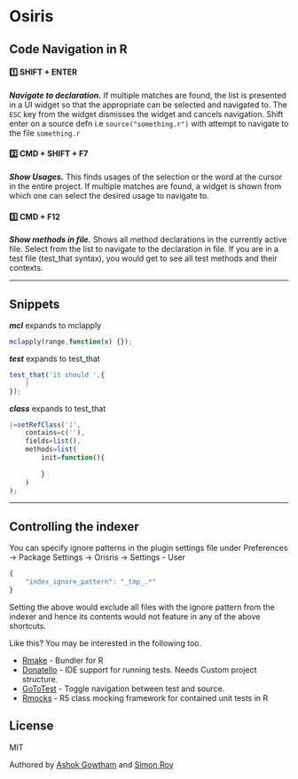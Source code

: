 Osiris
=========

Code Navigation in R
---------------------

#### :one: SHIFT + ENTER 

***Navigate to declaration.*** If multiple matches are found, the list is presented in a UI widget so that the appropriate can be selected and navigated to. The `ESC` key from the widget dismisses the widget and cancels navigation. Shift enter on a source defn i.e `source("something.r")` with attempt to navigate to the file `something.r`  

#### :two: CMD + SHIFT + F7 
***Show Usages.*** This finds usages of the selection or the word at the cursor in the entire project. If multiple matches are found, a widget is shown from which one can select the desired usage to navigate to.

#### :three: CMD + F12
***Show methods in file.*** Shows all method declarations in the currently active file. Select from the list to navigate to the declaration in file. If you are in a test file (test_that syntax), you would get to see all test methods and their contexts.

***
Snippets
---------

***mcl*** expands to mclapply 
```javascript
mclapply(range,function(x) {});
```

***test*** expands to test_that
```javascript
test_that('it should ',{
    |
});
```

***class*** expands to test_that
```javascript
|=setRefClass('|',
    contains=c(''),
    fields=list(),
    methods=list(
        init=function(){
            
        }
    )
);
```

***
Controlling the indexer
------------------------

You can specify ignore patterns in the plugin settings file under Preferences -> Package Settings -> Orisris -> Settings - User

```javascript
{
    "index_ignore_pattern": "_tmp_.*"
}
```

Setting the above would exclude all files with the ignore pattern from the indexer and hence its contents would not feature in any of the above shortcuts.

Like this? You may be interested in the following too.
* [Rmake](https://github.com/jpsimonroy/rmake) - Bundler for R
* [Donatello](https://github.com/jpsimonroy/donatello) - IDE support for running tests. Needs Custom project structure.
* [GoToTest](https://github.com/jpsimonroy/sublime-r-goto-test) - Toggle navigation between test and source.
* [Rmocks](https://github.com/jpsimonroy/rmocks) - R5 class mocking framework for contained unit tests in R

License
----

MIT

Authored by [Ashok Gowtham](https://github.com/ashokgowtham) and [Simon Roy](https://github.com/jpsimonroy)
